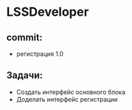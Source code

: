 # LSSDeveloper
## commit:
- регистрация 1.0
## Задачи:
- Создать интерфейс основного блока
- Доделать интерфейс регистрации
